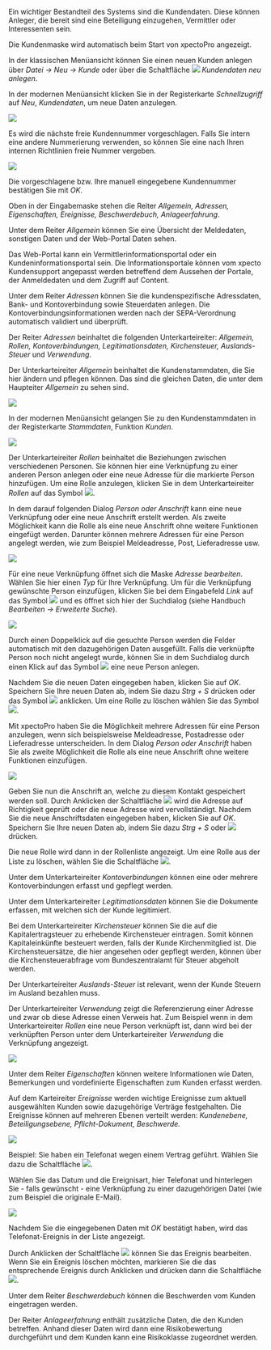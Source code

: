 Ein wichtiger Bestandteil des Systems sind die Kundendaten. Diese können Anleger, die bereit sind eine Beteiligung einzugehen, Vermittler oder Interessenten sein. 

Die Kundenmaske wird automatisch beim Start von xpectoPro angezeigt. 

In der klassischen Menüansicht können Sie einen neuen Kunden anlegen über *Datei → Neu → Kunde* oder über die Schaltfläche ![](http://xpecto.github.io/docs/img/img_1461145344584.png) *Kundendaten neu anlegen*.

In der modernen Menüansicht klicken Sie in der Registerkarte *Schnellzugriff* auf *Neu*, *Kundendaten*, um neue Daten anzulegen.

![](http://xpecto.github.io/docs/img/img_1461138567329.png)


Es wird die nächste freie Kundennummer vorgeschlagen. Falls Sie intern eine andere Nummerierung verwenden, so können Sie eine nach Ihren internen Richtlinien freie Nummer vergeben.  

![](http://xpecto.github.io/docs/img/img_1461146426293.png)


Die vorgeschlagene bzw. Ihre manuell eingegebene Kundennummer bestätigen Sie mit *OK*. 

Oben in der Eingabemaske stehen die Reiter *Allgemein, Adressen, Eigenschaften, Ereignisse, Beschwerdebuch, Anlageerfahrung*.

Unter dem Reiter *Allgemein* können Sie eine Übersicht der Meldedaten, sonstigen Daten und der Web-Portal Daten sehen. 

Das Web-Portal kann ein Vermittlerinformationsportal oder ein Kundeninformationsportal sein. Die Informationsportale können vom xpecto Kundensupport angepasst werden betreffend dem Aussehen der Portale, der Anmeldedaten und dem Zugriff auf Content. 

Unter dem Reiter *Adressen* können Sie die kundenspezifische Adressdaten, Bank- und Kontoverbindung sowie Steuerdaten anlegen. Die Kontoverbindungsinformationen werden nach der SEPA-Verordnung automatisch validiert und überprüft.  

Der Reiter *Adressen* beinhaltet die folgenden Unterkarteireiter: *Allgemein, Rollen, Kontoverbindungen, Legitimationsdaten, Kirchensteuer, Auslands-Steuer* und *Verwendung*.

Der Unterkarteireiter *Allgemein* beinhaltet die Kundenstammdaten, die Sie hier ändern und pflegen können. Das sind die gleichen Daten, die unter dem Haupteiter *Allgemein* zu sehen sind.

![](http://xpecto.github.io/docs/img/img_1461146656342.png)


In der modernen Menüansicht gelangen Sie zu den Kundenstammdaten in der Registerkarte *Stammdaten*, Funktion *Kunden*.

![](http://xpecto.github.io/docs/img/img_1461309996647.png)


Der Unterkarteireiter *Rollen* beinhaltet die Beziehungen zwischen verschiedenen Personen. Sie können hier eine Verknüpfung zu einer anderen Person anlegen oder eine neue Adresse für die markierte Person hinzufügen. Um eine Rolle anzulegen, klicken Sie in dem Unterkarteireiter *Rollen* auf das Symbol ![](http://xpecto.github.io/docs/img/img_1461148742133.png). 

In dem darauf folgenden Dialog *Person oder Anschrift* kann eine neue Verknüpfung oder eine neue Anschrift erstellt werden. Als zweite Möglichkeit kann die Rolle als eine neue Anschrift ohne weitere Funktionen eingefügt werden. Darunter können mehrere Adressen für eine Person angelegt werden, wie zum Beispiel Meldeadresse, Post, Lieferadresse usw. 

![](http://xpecto.github.io/docs/img/img_1438074839670.png)


Für eine neue Verknüpfung öffnet sich die Maske *Adresse bearbeiten*. Wählen Sie hier einen *Typ* für Ihre Verknüpfung.  Um für die Verknüpfung gewünschte Person einzufügen, klicken Sie bei dem Eingabefeld *Link* auf das Symbol ![](http://xpecto.github.io/docs/img/img_1461148844168.png) und es öffnet sich hier der Suchdialog (siehe Handbuch *Bearbeiten → Erweiterte Suche*). 

![](http://xpecto.github.io/docs/img/img_1461148513327.png)


Durch einen Doppelklick auf die gesuchte Person werden die Felder automatisch mit den dazugehörigen Daten ausgefüllt. Falls die verknüpfte Person noch nicht angelegt wurde, können Sie in dem Suchdialog durch einen Klick auf das Symbol ![](http://xpecto.github.io/docs/img/img_1461148931706.png) eine neue Person anlegen.

Nachdem Sie die neuen Daten eingegeben haben, klicken Sie auf *OK*.  Speichern Sie Ihre neuen Daten ab, indem Sie dazu *Strg + S* drücken oder das Symbol ![](http://xpecto.github.io/docs/img/img_1461310396152.png) anklicken. Um eine Rolle zu löschen wählen Sie das Symbol ![](http://xpecto.github.io/docs/img/img_1461149341916.png).

Mit xpectoPro haben Sie die Möglichkeit mehrere Adressen für eine Person anzulegen, wenn sich beispielsweise Meldeadresse, Postadresse oder Lieferadresse unterscheiden. In dem Dialog *Person oder Anschrift* haben Sie als zweite Möglichkeit die Rolle als eine neue Anschrift ohne weitere Funktionen einzufügen. 

![](http://xpecto.github.io/docs/img/img_1438074994809.png)

Geben Sie nun die Anschrift an, welche zu diesem Kontakt gespeichert werden soll. Durch Anklicken der Schaltfläche ![](http://xpecto.github.io/docs/img/img_1418999829813.png) wird die Adresse auf Richtigkeit geprüft oder die neue Adresse wird vervollständigt. Nachdem Sie die neue Anschriftsdaten eingegeben haben, klicken Sie auf *OK*. Speichern Sie Ihre neuen Daten ab, indem Sie dazu *Strg + S* oder  ![](http://xpecto.github.io/docs/img/img_1461165873528.png) drücken. 

Die neue Rolle wird dann in der Rollenliste angezeigt. Um eine Rolle aus der Liste zu löschen, wählen Sie die Schaltfläche ![](http://xpecto.github.io/docs/img/img_1461166237962.png).

Unter dem Unterkarteireiter *Kontoverbindungen* können eine oder mehrere Kontoverbindungen erfasst und gepflegt werden. 

Unter dem Unterkarteireiter *Legitimationsdaten* können Sie die Dokumente erfassen, mit welchen sich der Kunde legitimiert.

Bei dem Unterkarteireiter *Kirchensteuer* können Sie die auf die Kapitalertragsteuer zu erhebende Kirchensteuer eintragen. Somit können Kapitaleinkünfte besteuert werden, falls der Kunde Kirchenmitglied ist. Die Kirchensteuersätze, die hier angesehen oder gepflegt werden, können über die Kirchensteuerabfrage vom Bundeszentralamt für Steuer abgeholt werden.

Der Unterkarteireiter *Auslands-Steuer* ist relevant, wenn der Kunde Steuern im Ausland bezahlen muss.

Der Unterkarteireiter *Verwendung* zeigt die Referenzierung einer Adresse und zwar ob diese Adresse einen Verweis hat. Zum Beispiel wenn in dem Unterkarteireiter *Rollen* eine neue Person verknüpft ist, dann wird bei der verknüpften Person unter dem Unterkarteireiter *Verwendung* die Verknüpfung angezeigt.

![](http://xpecto.github.io/docs/img/img_1461148599499.png)


Unter dem Reiter *Eigenschaften* können weitere Informationen wie Daten, Bemerkungen und vordefinierte Eigenschaften zum Kunden erfasst werden.

Auf dem Karteireiter *Ereignisse* werden wichtige Ereignisse zum aktuell ausgewählten Kunden sowie dazugehörige Verträge festgehalten. Die Ereignisse können auf mehreren Ebenen verteilt werden: *Kundenebene, Beteiligungsebene, Pflicht-Dokument, Beschwerde.* 

![](http://xpecto.github.io/docs/img/img_1461149517004.png)

Beispiel: Sie haben ein Telefonat wegen einem Vertrag geführt. Wählen Sie dazu die Schaltfläche ![](http://xpecto.github.io/docs/img/img_1461149552445.png).

Wählen Sie das Datum und die Ereignisart, hier Telefonat und hinterlegen Sie - falls gewünscht - eine Verknüpfung zu einer dazugehörigen Datei (wie zum Beispiel die originale E-Mail). 

![](http://xpecto.github.io/docs/img/img_1438331893299.png)

Nachdem Sie die eingegebenen Daten mit *OK* bestätigt haben, wird das Telefonat-Ereignis in der Liste  angezeigt.

Durch Anklicken der Schaltfläche  ![](http://xpecto.github.io/docs/img/img_1461149799550.png) können Sie das Ereignis bearbeiten. Wenn Sie ein Ereignis löschen möchten, markieren Sie die das entsprechende Ereignis durch Anklicken und drücken dann die Schaltfläche ![](http://xpecto.github.io/docs/img/img_1461149839246.png).

Unter dem Reiter *Beschwerdebuch* können die Beschwerden vom Kunden eingetragen werden. 

Der Reiter *Anlageerfahrung*  enthält zusätzliche Daten, die den Kunden betreffen. Anhand dieser Daten wird dann eine Risikobewertung durchgeführt und dem Kunden kann eine Risikoklasse zugeordnet werden.